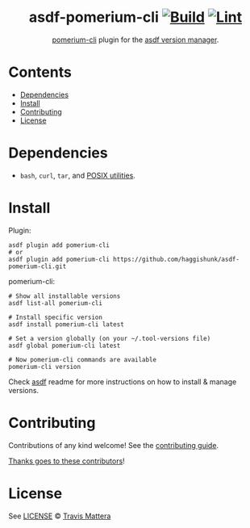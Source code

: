 <div align="center">

# asdf-pomerium-cli [![Build](https://github.com/haggishunk/asdf-pomerium-cli/actions/workflows/build.yml/badge.svg)](https://github.com/haggishunk/asdf-pomerium-cli/actions/workflows/build.yml) [![Lint](https://github.com/haggishunk/asdf-pomerium-cli/actions/workflows/lint.yml/badge.svg)](https://github.com/haggishunk/asdf-pomerium-cli/actions/workflows/lint.yml)

[pomerium-cli](https://www.pomerium.com/docs/deploy/clients/pomerium-cli) plugin for the [asdf version manager](https://asdf-vm.com).

</div>

# Contents

- [Dependencies](#dependencies)
- [Install](#install)
- [Contributing](#contributing)
- [License](#license)

# Dependencies

- `bash`, `curl`, `tar`, and [POSIX utilities](https://pubs.opengroup.org/onlinepubs/9699919799/idx/utilities.html).

# Install

Plugin:

```shell
asdf plugin add pomerium-cli
# or
asdf plugin add pomerium-cli https://github.com/haggishunk/asdf-pomerium-cli.git
```

pomerium-cli:

```shell
# Show all installable versions
asdf list-all pomerium-cli

# Install specific version
asdf install pomerium-cli latest

# Set a version globally (on your ~/.tool-versions file)
asdf global pomerium-cli latest

# Now pomerium-cli commands are available
pomerium-cli version
```

Check [asdf](https://github.com/asdf-vm/asdf) readme for more instructions on how to
install & manage versions.

# Contributing

Contributions of any kind welcome! See the [contributing guide](contributing.md).

[Thanks goes to these contributors](https://github.com/haggishunk/asdf-pomerium-cli/graphs/contributors)!

# License

See [LICENSE](LICENSE) © [Travis Mattera](https://github.com/haggishunk/)
